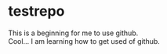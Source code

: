 # testrepo
This is a beginning for me to use github.<br>
Cool... I am learning how to get used of github.
